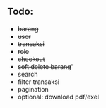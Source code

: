 ## Todo:

- ~~barang~~
- ~~user~~
- ~~transaksi~~
- ~~role~~
- ~~checkout~~
- ~~soft delete barang~~'
- search
- filter transaksi
- pagination
- optional: download pdf/exel
